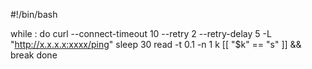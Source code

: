 #!/bin/bash


while :
do
        curl --connect-timeout 10 --retry 2 --retry-delay 5 -L "http://x.x.x.x:xxxx/ping"
        sleep 30
        read -t 0.1 -n 1 k
        [[ "$k" == "s" ]] && break
done